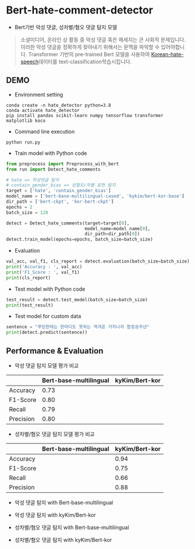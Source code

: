 # Bert-hate-comment-detector
- Bert기반 악성 댓글, 성차별/혐오 댓글 탐지 모델
> 소셜미디어, 온라인 상 활동 중 악성 댓글 혹은 메세지는 큰 사회적 문제입니다.
> 이러한 악성 댓글을 정확하게 찾아내기 위해서는 문맥을 파악할 수 있어야합니다.
> Transformer 기반의 pre-trained Bert 모델을 사용하여 [Korean-hate-speech](https://github.com/kocohub/korean-hate-speech)데이터를 text-classification학습시킵니다.

## DEMO
- Environment setting
```
conda create -n hate_detector python=3.8
conda activate hate_detector
pip install pandas scikit-learn numpy tensorflow transformer matplotlib koco
```
- Command line execution
```
python run.py
```

- Train model with Python code
```python
from preprocess import Preprocess_with_bert
from run import Detect_hate_comments

# hate => 악성댓글 탐지
# contain_gender_bias => 성혐오/차별 표현 탐지
target = ['hate', 'contain_gender_bias']
model_name = ['bert-base-multilingual-cased', 'kykim/bert-kor-base']
dir_path = ['bert-ckpt', 'kor-bert-ckpt']
epochs = 2
batch_size = 128

detect = Detect_hate_comments(target=target[0], 
                              model_name=model_name[0], 
                              dir_path=dir_path[0])
detect.train_model(epochs=epochs, batch_size=batch_size)
```

- Evaluation
```python
val_acc, val_f1, cls_report = detect.evaluation(batch_size=batch_size)
print('Accuracy : ', val_acc)
print('F1_Score : ', val_f1)
print(cls_report)
```

- Test model with Python code
```python
test_result = detect.test_model(batch_size=batch_size)
print(test_result)
```

- Test model for custom data
```python
sentence = "푸틴한테는 한마디도 못하는 역겨운 거지나라 합정공주년"
print(detect.predict(sentence))
```

## Performance & Evaluation
- 악성 댓글 탐지 모델 평가 비교

|        |Bert-base-multilingual|kyKim/Bert-kor|
|--------|----------------------|--------------|
|Accuracy|0.73|  |
|F1-Score|0.80|  |
|Recall  |0.79|  |
|Precision|0.80|  |

- 성차별/혐오 댓글 탐지 모델 평가 비교

|        |Bert-base-multilingual|kyKim/Bert-kor|
|--------|----------------------|--------------|
|Accuracy|  |0.94|
|F1-Score|  |0.75|
|Recall  |  |0.66|
|Precision|  |0.88|

- 악성 댓글 탐지 with Bert-base-multilingual


- 악성 댓글 탐지 with kyKim/Bert-kor


- 성차별/혐오 댓글 탐지 with Bert-base-multilingual


- 성차별/혐오 댓글 탐지 with kyKim/Bert-kor

